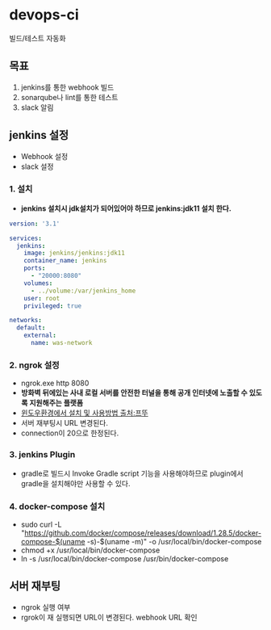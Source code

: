 # devops-ci
빌드/테스트 자동화

## 목표 ##
1. jenkins를 통한 webhook 빌드
2. sonarqube나 lint를 통한 테스트
3. slack 알림

## jenkins 설정 ##
- Webhook 설정
- slack 설정

### 1. 설치 ###
- **jenkins 설치시 jdk설치가 되어있어야 하므로 jenkins:jdk11 설치 한다.**
````yml
version: '3.1'

services:
  jenkins:
    image: jenkins/jenkins:jdk11
    container_name: jenkins
    ports:
      - "20000:8080"
    volumes:
      - ../volume:/var/jenkins_home
    user: root
    privileged: true

networks:
  default:
    external:
      name: was-network
````

### 2. ngrok 설정 ###
- ngrok.exe http 8080
- **방화벽 뒤에있는 사내 로컬 서버를 안전한 터널을 통해 공개 인터넷에 노출할 수 있도록 지원해주는 플랫폼**
- [윈도우환경에서 설치 및 사용방법 출처:프뚜](https://ssjeong.tistory.com/entry/ngrok-%EB%A1%9C%EC%BB%AC-%EB%84%A4%ED%8A%B8%EC%9B%8C%ED%81%AC%EC%9D%98-%ED%84%B0%EB%84%90-%EC%97%B4%EA%B8%B0%EB%A1%9C%EC%BB%AC-PC-%EA%B0%9C%EB%B0%9C-%ED%99%98%EA%B2%BD-%EA%B5%AC%EC%B6%95)
- 서버 재부팅시 URL 변경된다.
- connection이 20으로 한정된다.


### 3. jenkins Plugin ###
- gradle로 빌드시 Invoke Gradle script 기능을 사용해야하므로 plugin에서 gradle을 설치해야만 사용할 수 있다.

### 4. docker-compose 설치 ###
- sudo curl -L "https://github.com/docker/compose/releases/download/1.28.5/docker-compose-$(uname -s)-$(uname -m)" -o /usr/local/bin/docker-compose
- chmod +x /usr/local/bin/docker-compose
- ln -s /usr/local/bin/docker-compose /usr/bin/docker-compose
## 서버 재부팅 ##
- ngrok 실행 여부
- rgrok이 재 실행되면 URL이 변경된다. webhook URL 확인

